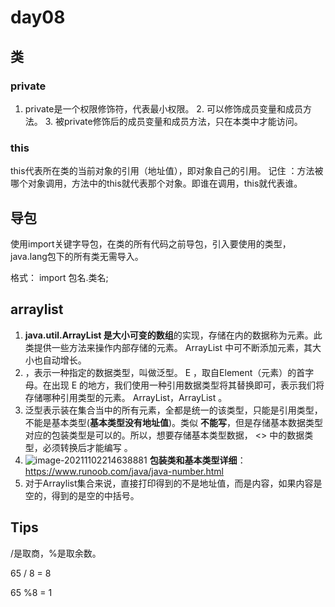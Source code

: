 # day08

## 类

### private

1. private是一个权限修饰符，代表最小权限。
   2. 可以修饰成员变量和成员方法。
      3. 被private修饰后的成员变量和成员方法，只在本类中才能访问。  



### this

this代表所在类的当前对象的引用（地址值），即对象自己的引用。
记住 ：方法被哪个对象调用，方法中的this就代表那个对象。即谁在调用，this就代表谁。  

## 导包

使用import关键字导包，在类的所有代码之前导包，引入要使用的类型，java.lang包下的所有类无需导入。

 格式： import 包名.类名;   



## arraylist

1. **java.util.ArrayList **是大小**可变的数组**的实现，存储在内的数据称为元素。此类提供一些方法来操作内部存储的元素。 ArrayList 中可不断添加元素，其大小也自动增长。
2. **<E>** ，表示一种指定的数据类型，叫做泛型。 E ，取自Element（元素）的首字母。在出现 E 的地方，我们使用一种引用数据类型将其替换即可，表示我们将存储哪种引用类型的元素。    ArrayList<String>，ArrayList<Student>  。
3. 泛型表示装在集合当中的所有元素，全都是统一的该类型，只能是引用类型，不能是基本类型(**基本类型没有地址值**)。类似 <int> **不能写**，但是存储基本数据类型对应的包装类型是可以的。所以，想要存储基本类型数据， <> 中的数据类型，必须转换后才能编写  。
4. ![image-20211102214638881](C:\Users\灯下黑\AppData\Roaming\Typora\typora-user-images\image-20211102214638881.png) **包装类和基本类型详细**：https://www.runoob.com/java/java-number.html
5. 对于Arraylist集合来说，直接打印得到的不是地址值，而是内容，如果内容是空的，得到的是空的中括号。



## Tips

/是取商，%是取余数。

65 / 8 = 8

65 %8 = 1

